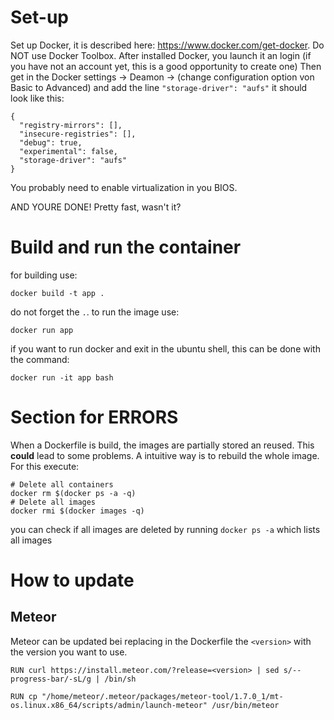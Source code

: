 # Set-up
Set up Docker, it is described here: https://www.docker.com/get-docker.
Do NOT use Docker Toolbox.
After installed Docker, you launch it an login (if you have not an account yet, this is a good opportunity to create one)
Then get in the Docker settings -> Deamon -> (change configuration option von Basic to Advanced) and add the line ```"storage-driver": "aufs"``` it should look like this:
```
{
  "registry-mirrors": [],
  "insecure-registries": [],
  "debug": true,
  "experimental": false,
  "storage-driver": "aufs"
}
```

You probably need to enable virtualization in you BIOS.

AND YOURE DONE! Pretty fast, wasn't it?

# Build and run the container
for building use:
```
docker build -t app .
```
do not forget the `.`. to run the image use:
```
docker run app
```
if you want to run docker and exit in the ubuntu shell, this can be done with the command:
```
docker run -it app bash
```

# Section for ERRORS
When a Dockerfile is build, the images are partially stored an reused. This __could__ lead to some problems. A intuitive way is to rebuild the whole image. For this execute:
```
# Delete all containers
docker rm $(docker ps -a -q)
# Delete all images
docker rmi $(docker images -q)
```
you can check if all images are deleted by running `docker ps -a` which lists all images

# How to update
## Meteor
Meteor can be updated bei replacing in the Dockerfile the `<version>` with the version you want to use.
```
RUN curl https://install.meteor.com/?release=<version> | sed s/--progress-bar/-sL/g | /bin/sh
```
```
RUN cp "/home/meteor/.meteor/packages/meteor-tool/1.7.0_1/mt-os.linux.x86_64/scripts/admin/launch-meteor" /usr/bin/meteor
```
